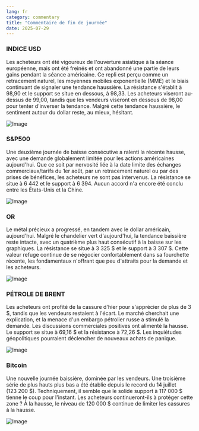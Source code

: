 ```yaml
---
lang: fr
category: commentary
title: "Commentaire de fin de journée"
date: 2025-07-29
---
```


### INDICE USD

Les acheteurs ont été vigoureux de l'ouverture asiatique à la séance européenne, mais ont été freinés et ont abandonné une partie de leurs gains pendant la séance américaine. Ce repli est perçu comme un retracement naturel, les moyennes mobiles exponentielle (MME) et le biais continuant de signaler une tendance haussière. La résistance s'établit à 98,90 et le support se situe en dessous, à 98,33. Les acheteurs viseront au-dessus de 99,00, tandis que les vendeurs viseront en dessous de 98,00 pour tenter d'inverser la tendance. Malgré cette tendance haussière, le sentiment autour du dollar reste, au mieux, hésitant.

![Image](https://markleighedu.github.io/img/Jul-2025/29-Jul-2025/usdindex.jpg)

### S&P500

Une deuxième journée de baisse consécutive a ralenti la récente hausse, avec une demande globalement limitée pour les actions américaines aujourd'hui. Que ce soit par nervosité liée à la date limite des échanges commerciaux/tarifs du 1er août, par un retracement naturel ou par des prises de bénéfices, les acheteurs ne sont pas intervenus. La résistance se situe à 6 442 et le support à 6 394. Aucun accord n'a encore été conclu entre les États-Unis et la Chine.

![Image](https://markleighedu.github.io/img/Jul-2025/29-Jul-2025/sp500.jpg)

### OR

Le métal précieux a progressé, en tandem avec le dollar américain, aujourd'hui. Malgré le chandelier vert d'aujourd'hui, la tendance baissière reste intacte, avec un quatrième plus haut consécutif à la baisse sur les graphiques. La résistance se situe à 3 325 $ et le support à 3 307 $. Cette valeur refuge continue de se négocier confortablement dans sa fourchette récente, les fondamentaux n'offrant que peu d'attraits pour la demande et les acheteurs.

![Image](https://markleighedu.github.io/img/Jul-2025/29-Jul-2025/gold.jpg)

### PÉTROLE DE BRENT

Les acheteurs ont profité de la cassure d'hier pour s'apprécier de plus de 3 $, tandis que les vendeurs restaient à l'écart. Le marché cherchait une explication, et la menace d'un embargo pétrolier russe a stimulé la demande. Les discussions commerciales positives ont alimenté la hausse. Le support se situe à 69,16 $ et la résistance à 72,26 $. Les inquiétudes géopolitiques pourraient déclencher de nouveaux achats de panique.

![Image](https://markleighedu.github.io/img/Jul-2025/29-Jul-2025/brentoil.jpg)

### Bitcoin

Une nouvelle journée baissière, dominée par les vendeurs. Une troisième série de plus hauts plus bas a été établie depuis le record du 14 juillet (123 200 $). Techniquement, il semble que le solide support à 117 000 $ tienne le coup pour l'instant. Les acheteurs continueront-ils à protéger cette zone ? À la hausse, le niveau de 120 000 $ continue de limiter les cassures à la hausse.

![Image](https://markleighedu.github.io/img/Jul-2025/29-Jul-2025/bitcoin.jpg)

